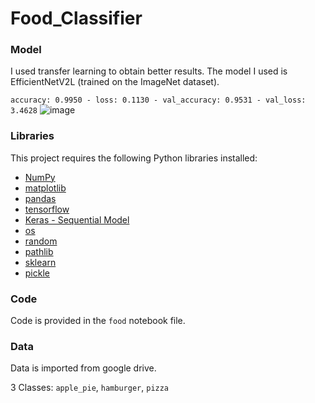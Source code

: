 # Food_Classifier

### Model
I used transfer learning to obtain better results. The model I used is EfficientNetV2L (trained on the ImageNet dataset).

`accuracy: 0.9950 - loss: 0.1130 - val_accuracy: 0.9531 - val_loss: 3.4628`
![image](https://github.com/user-attachments/assets/19afed75-d006-4b53-a13e-cbf37c5f51f2)



### Libraries

This project requires the following Python libraries installed:

- [NumPy](http://www.numpy.org/)
- [matplotlib](http://matplotlib.org/)
- [pandas](https://pandas.pydata.org/)
- [tensorflow](https://www.tensorflow.org/)
- [Keras - Sequential Model](https://keras.io/guides/sequential_model/)
- [os](https://docs.python.org/3/library/os.html)
- [random](https://docs.python.org/3/library/random.html)
- [pathlib](https://docs.python.org/3/library/pathlib.html)
- [sklearn](https://scikit-learn.org/stable/)
- [pickle](https://docs.python.org/3/library/pickle.html)


### Code

Code is provided in the `food` notebook file.


### Data

Data is imported from google drive.

3 Classes: `apple_pie`, `hamburger`, `pizza`
